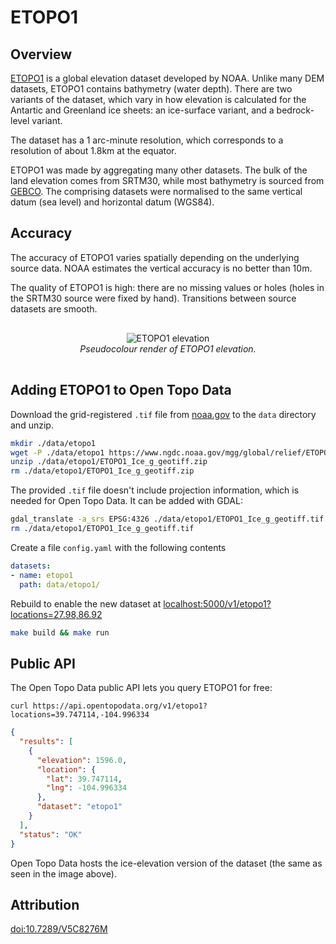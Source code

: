 # ETOPO1

## Overview

[ETOPO1](https://www.ngdc.noaa.gov/mgg/global/global.html) is a global elevation dataset developed by NOAA. Unlike many DEM datasets, ETOPO1 contains bathymetry (water depth). There are two variants of the dataset, which vary in how elevation is calculated for the Antartic and Greenland ice sheets: an ice-surface variant, and a bedrock-level variant.

The dataset has a 1 arc-minute resolution, which corresponds to a resolution of about 1.8km at the equator. 

ETOPO1 was made by aggregating many other datasets. The bulk of the land elevation comes from SRTM30, while most bathymetry is sourced from [GEBCO](https://www.gebco.net/data_and_products/gridded_bathymetry_data/). The comprising datasets were normalised to the same vertical datum (sea level) and horizontal datum (WGS84).

## Accuracy

The accuracy of ETOPO1 varies spatially depending on the underlying source data. NOAA estimates the vertical accuracy is no better than 10m.

The quality of ETOPO1 is high: there are no missing values or holes (holes in the SRTM30 source were fixed by hand). Transitions between source datasets are smooth.

<p style="text-align:center; padding: 1rem 0">
  <img src="/img/etopo1.png" alt="ETOPO1 elevation">
  <br>
  <em>Pseudocolour render of ETOPO1 elevation.</em>
</p>




## Adding ETOPO1 to Open Topo Data

Download the grid-registered `.tif` file from [noaa.gov](https://www.ngdc.noaa.gov/mgg/global/) to the `data` directory and unzip. 

```bash
mkdir ./data/etopo1
wget -P ./data/etopo1 https://www.ngdc.noaa.gov/mgg/global/relief/ETOPO1/data/ice_surface/grid_registered/georeferenced_tiff/ETOPO1_Ice_g_geotiff.zip
unzip ./data/etopo1/ETOPO1_Ice_g_geotiff.zip
rm ./data/etopo1/ETOPO1_Ice_g_geotiff.zip
```

The provided `.tif` file doesn't include projection information, which is needed for Open Topo Data. It can be added with GDAL:

```bash
gdal_translate -a_srs EPSG:4326 ./data/etopo1/ETOPO1_Ice_g_geotiff.tif ./data/etopo1/ETOPO1.tif
rm ./data/etopo1/ETOPO1_Ice_g_geotiff.tif
```

Create a file `config.yaml` with the following contents

```yaml
datasets:
- name: etopo1
  path: data/etopo1/
```

Rebuild to enable the new dataset at [localhost:5000/v1/etopo1?locations=27.98,86.92](http://localhost:5000/v1/etopo1?locations=27.98,86.92)

```bash
make build && make run
```

## Public API

The Open Topo Data public API lets you query ETOPO1 for free:

```
curl https://api.opentopodata.org/v1/etopo1?locations=39.747114,-104.996334
```

```json
{
  "results": [
    {
      "elevation": 1596.0, 
      "location": {
        "lat": 39.747114, 
        "lng": -104.996334
      },
      "dataset": "etopo1"
    }
  ], 
  "status": "OK"
}
```

Open Topo Data hosts the ice-elevation version of the dataset (the same as seen in the image above).

## Attribution

[doi:10.7289/V5C8276M](https://www.ncei.noaa.gov/access/metadata/landing-page/bin/iso?id=gov.noaa.ngdc.mgg.dem:316)